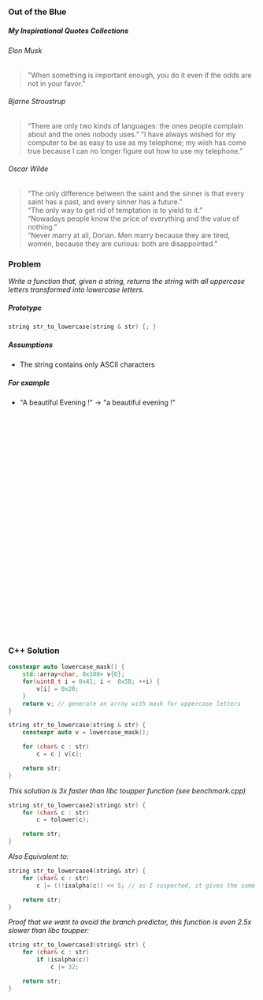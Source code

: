 ### Out of the Blue

##### My Inspirational Quotes Collections  
###### Elon Musk
> "When something is important enough, you do it even if the odds are not in your favor."

###### Bjarne Stroustrup
> “There are only two kinds of languages: the ones people complain about and the ones nobody uses.”
> “I have always wished for my computer to be as easy to use as my telephone; my wish has come true because I can no longer figure out how to use my telephone.”

###### Oscar Wilde
> “The only difference between the saint and the sinner is that every saint has a past, and every sinner has a future."  
> “The only way to get rid of temptation is to yield to it.”  
> “Nowadays people know the price of everything and the value of nothing.”  
> “Never marry at all, Dorian. Men marry because they are tired, women, because they are curious: both are disappointed.”  

### Problem
*Write a function that, given a string, returns the string with all uppercase letters transformed into lowercase letters.*

##### Prototype
```c++
string str_to_lowercase(string & str) {; }
```

##### Assumptions
* The string contains only ASCII characters

##### For example
* "A beautiful Evening !" -> "a beautiful evening !"

<pre>




























</pre>

### C++ Solution
```c++
constexpr auto lowercase_mask() {
    std::array<char, 0x100> v{0};
    for(uint8_t i = 0x41; i <  0x5B; ++i) {
        v[i] = 0x20;
    }
    return v; // generate an array with mask for uppercase letters
}

string str_to_lowercase(string & str) {
    constexpr auto v = lowercase_mask();

    for (char& c : str)
        c = c | v[c];

    return str;
}
```

*This solution is 3x faster than libc toupper function (see benchmark.cpp)*

```c++
string str_to_lowercase2(string& str) {
    for (char& c : str)
        c = tolower(c);

    return str;
}
```

*Also Equivalent to:*

```c++
string str_to_lowercase4(string& str) {
    for (char& c : str)
        c |= (!!isalpha(c)) << 5; // as I suspected, it gives the same result as c = toupper(c);

    return str;
}
```

*Proof that we want to avoid the branch predictor, this function is even 2.5x slower than libc toupper:*
```c++
string str_to_lowercase3(string& str) {
    for (char& c : str)
        if (isalpha(c))
            c |= 32;

    return str;
}
```
